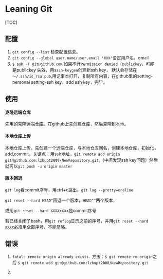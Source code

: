 # Leaning Git

[TOC]

## 配置

1. `git config --list` 检查配置信息。
2. `git config --global user.name/user.email "XXX"`设定用户名，email
3. `$ ssh -T git@github.com` 如果不行`Permission denied (publickey`，可能是publickey 失效，用`$ssh-keygen`创建新ssh key， 默认会存储在`～/.ssh/id_rsa.pub`,用记事本打开，复制所有内容，在github里的setting-personal setting-ssh key，add ssh key，完毕。

## 使用

#### 克隆远端仓库

先用的克隆远端仓库。在github上先创建仓库，然后克隆到本地。

#### 本地仓库上传

本地仓库上传。先创建一个远端仓库，与本地仓库同名，创建本地仓库，初始化，add,commit。关键点：用ssh地址，`git remote add origin git@github.com:lzbupt2008/NewRepository.git`,（中间发现ssh key问题）然后就可以`git push -u origin master`

#### 版本回退

`git log`看commit序号，用ctrl+c跳出，`git log --pretty=oneline`

`git reset --hard HEAD^`回退一个版本，`HEAD^^`两个版本，

或用`git reset --hard XXXX`xxxx是commit序号

若已经关闭了bash，用`git reflog`显示之前的序号，并用`git reset --hard XXXX`必须用全部序号，不能简略。

## 错误

1. `fatal: remote origin already exists.` 方法：`$ git remote rm origin`之后 `$ git remote add git@github.com:lzbupt2008/NewRepository.git`

2. ​

   ​